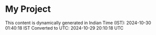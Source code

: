 # My Project

This content is dynamically generated in Indian Time (IST): 2024-10-30 01:40:18 IST
Converted to UTC: 2024-10-29 20:10:18 UTC
